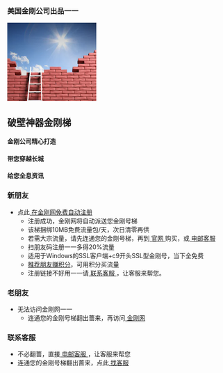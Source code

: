 ### 美国金刚公司出品一一
![image](kklogo-athird.png)
## 破壁神器金刚梯

#### 金刚公司精心打造
#### 带您穿越长城
#### 给您全息资讯


### 新朋友
- 点此[ 在金刚网免费自动注册 ](https://amazon135.com/midman-test/testfm.php)
  - 注册成功，金刚网将自动派送您金刚号梯
  - 该梯捆绑10MB免费流量包/天，次日清零再供
  - 若需大宗流量，请先连通您的金刚号梯，再到[ 官网 ](https://www.atozitpro.net/zh/shop/)购买，或[ 电邮客服 ](mailto:cs@a2zitpro.com)
  - 扫朋友码注册一一多得20%流量
  - 适用于Windows的SSL客户端+c9开头SSL型金刚号，当下全免费
  - [推荐朋友赚积分](https://www.atozitpro.net/zh/my-account/refer-friend/)，可用积分买流量
  - 注册链接不好用一一请[ 联系客服 ](mailto:cs@a2zitpro.com)，让客服来帮您。

### 老朋友
- 无法访问金刚网一一
  - 连通您的金刚号梯翻出蔷来，再访问[ 金刚网 ](https://atozitpro.net/zh)   

### 联系客服
- 不必翻蔷，直接[ 电邮客服 ](mailto:cs@a2zitpro.com)，让客服来帮您
- 连通您的金刚号梯翻出蔷来，点此[ 找客服 ](https://www.atozitpro.net/zh/contact-us/)




